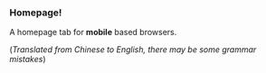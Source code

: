 ### Homepage!

A homepage tab for **mobile** based browsers.

(*Translated from Chinese to English, there may be some grammar mistakes*)
